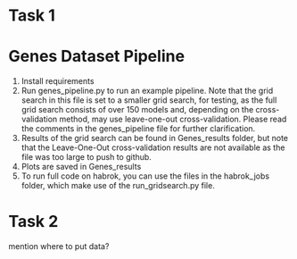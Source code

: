 # Task 1

# Genes Dataset Pipeline
1. Install requirements
2. Run genes_pipeline.py to run an example pipeline. Note that the grid search in this file is set to a smaller grid search, for testing, as the full grid search consists of over 150 models and, depending on the cross-validation method, may use leave-one-out cross-validation. Please read the comments in the genes_pipeline file for further clarification.
3. Results of the grid search can be found in Genes_results folder, but note that the Leave-One-Out cross-validation results are not available as the file was too large to push to github.
4. Plots are saved in Genes_results
5. To run full code on habrok, you can use the files in the habrok_jobs folder, which make use of the run_gridsearch.py file.

# Task 2
mention where to put data?
 
